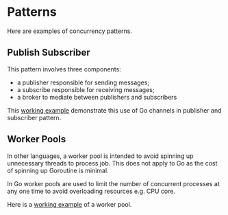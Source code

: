 # Patterns

Here are examples of concurrency patterns.

## Publish Subscriber

This pattern involves three components:

* a publisher responsible for sending messages;
* a subscribe responsible for receiving messages;
* a broker to mediate between publishers and subscribers

This [working example](../cmd/pubsub/main.go) demonstrate this use of Go channels in publisher and subscriber pattern.

## Worker Pools

In other languages, a worker pool is intended to avoid spinning up unnecessary threads to process job. This does not apply to Go as the cost of spinning up Goroutine is minimal.

In Go worker pools are used to limit the number of concurrent processes at any one time to avoid overloading resources e.g. CPU core.

Here is a [working example](../cmd/workers/main.go) of a worker pool.